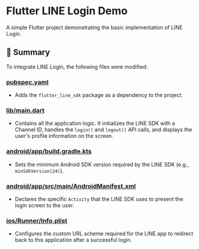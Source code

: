 # Flutter LINE Login Demo

A simple Flutter project demonstrating the basic implementation of LINE Login.

## 🔧 Summary

To integrate LINE Login, the following files were modified:

### [pubspec.yaml](pubspec.yaml)
* Adds the `flutter_line_sdk` package as a dependency to the project.

### [lib/main.dart](lib/main.dart)
* Contains all the application logic. It initializes the LINE SDK with a Channel ID, handles the `login()` and `logout()` API calls, and displays the user's profile information on the screen.

### [android/app/build.gradle.kts](android/app/build.gradle.kts)
*  Sets the minimum Android SDK version required by the LINE SDK (e.g., `minSdkVersion(24)`).

### [android/app/src/main/AndroidManifest.xml](android/app/src/main/AndroidManifest.xml)
* Declares the specific `Activity` that the LINE SDK uses to present the login screen to the user.

### [ios/Runner/Info.plist](ios/Runner/Info.plist)
* Configures the custom URL scheme required for the LINE app to redirect back to this application after a successful login.
